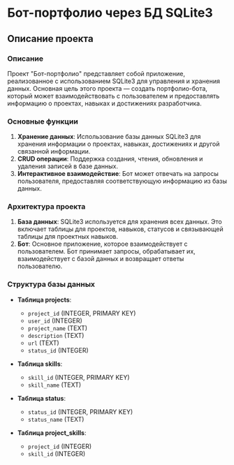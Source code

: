 # Бот-портфолио через БД SQLite3

## Описание проекта

### Описание

Проект "Бот-портфолио" представляет собой приложение, реализованное с использованием SQLite3 для управления и хранения данных. Основная цель этого проекта — создать портфолио-бота, который может взаимодействовать с пользователем и предоставлять информацию о проектах, навыках и достижениях разработчика.

### Основные функции

1. **Хранение данных**: Использование базы данных SQLite3 для хранения информации о проектах, навыках, достижениях и другой связанной информации.
2. **CRUD операции**: Поддержка создания, чтения, обновления и удаления записей в базе данных.
3. **Интерактивное взаимодействие**: Бот может отвечать на запросы пользователя, предоставляя соответствующую информацию из базы данных.

### Архитектура проекта

1. **База данных**: SQLite3 используется для хранения всех данных. Это включает таблицы для проектов, навыков, статусов и связывающей таблицы для проектных навыков.
2. **Бот**: Основное приложение, которое взаимодействует с пользователем. Бот принимает запросы, обрабатывает их, взаимодействует с базой данных и возвращает ответы пользователю.

### Структура базы данных

- **Таблица projects**:
    - `project_id` (INTEGER, PRIMARY KEY)
    - `user_id` (INTEGER)
    - `project_name` (TEXT)
    - `description` (TEXT)
    - `url` (TEXT)
    - `status_id` (INTEGER)

- **Таблица skills**:
    - `skill_id` (INTEGER, PRIMARY KEY)
    - `skill_name` (TEXT)

- **Таблица status**:
    - `status_id` (INTEGER, PRIMARY KEY)
    - `status_name` (TEXT)

- **Таблица project_skills**:
    - `project_id` (INTEGER)
    - `skill_id` (INTEGER)
